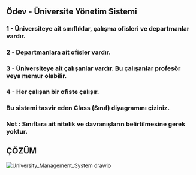 ## Ödev - Üniversite Yönetim Sistemi

### 1 - Üniversiteye ait sınıflıklar, çalışma ofisleri ve departmanlar vardır.
### 2 - Departmanlara ait ofisler vardır.
### 3 - Üniversiteye ait çalışanlar vardır. Bu çalışanlar profesör veya memur olabilir.
### 4 - Her çalışan bir ofiste çalışır.
### Bu sistemi tasvir eden Class (Sınıf) diyagramını çiziniz.
### Not : Sınıflara ait nitelik ve davranışların belirtilmesine gerek yoktur.


## ÇÖZÜM

![University_Management_System drawio](https://user-images.githubusercontent.com/36553214/149949636-59f69e4d-88a9-46f2-9549-a8009a5416a1.png)
